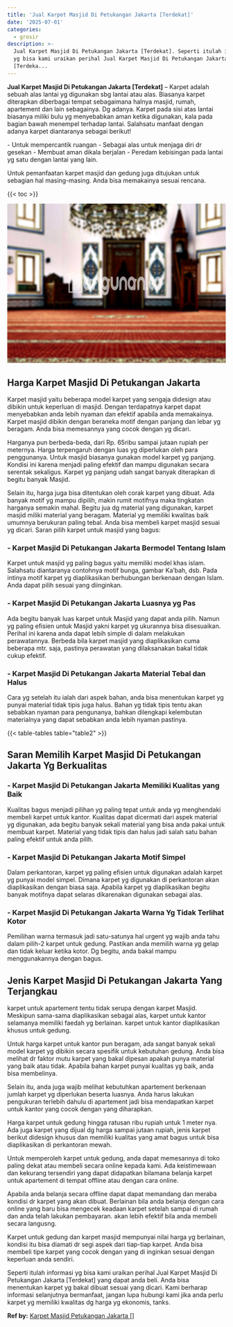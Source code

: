 ```yaml
---
title: 'Jual Karpet Masjid Di Petukangan Jakarta [Terdekat]'
date: '2025-07-01'
categories:
  - grosir
description: >-
  Jual Karpet Masjid Di Petukangan Jakarta [Terdekat]. Seperti itulah informasi
  yg bisa kami uraikan perihal Jual Karpet Masjid Di Petukangan Jakarta
  [Terdeka...
---
```


**Jual Karpet Masjid Di Petukangan Jakarta \[Terdekat\]** – Karpet adalah sebuah alas lantai yg digunakan sbg lantai atau alas. Biasanya karpet diterapkan diberbagai tempat sebagaimana halnya masjid, rumah, apartement dan lain sebagainya. Dg adanya. Karpet pada sisi atas lantai biasanya miliki bulu yg menyebabkan aman ketika digunakan, kala pada bagian bawah menempel terhadap lantai. Salahsatu manfaat dengan adanya karpet diantaranya sebagai berikut!

\- Untuk mempercantik ruangan - Sebagai alas untuk menjaga diri dr gesekan - Membuat aman dikala berjalan - Peredam kebisingan pada lantai yg satu dengan lantai yang lain.

Untuk pemanfaatan karpet masjid dan gedung juga ditujukan untuk sebagian hal masing-masing. Anda bisa memakainya sesuai rencana.

{{< toc >}}

![Jual Karpet Masjid Di Petukangan Jakarta [Terdekat]](/images/grosir-karpet-murah-69.png)

## Harga Karpet Masjid Di Petukangan Jakarta

Karpet masjid yaitu beberapa model karpet yang sengaja didesign atau dibikin untuk keperluan di masjid. Dengan terdapatnya karpet dapat menyebabkan anda lebih nyaman dan efektif apabila anda memakainya. Karpet masjid dibikin dengan beraneka motif dengan panjang dan lebar yg beragam. Anda bisa memesannya yang cocok dengan yg dicari.

Harganya pun berbeda-beda, dari Rp. 65ribu sampai jutaan rupiah per meternya. Harga terpengaruh dengan luas yg diperlukan oleh para penggunanya. Untuk masjid biasanya gunakan model karpet yg panjang. Kondisi ini karena menjadi paling efektif dan mampu digunakan secara serentak sekaligus. Karpet yg panjang udah sangat banyak diterapkan di begitu banyak Masjid.

Selain itu, harga juga bisa ditentukan oleh corak karpet yang dibuat. Ada banyak motif yg mampu dipilih, makin rumit motifnya maka tingkatan harganya semakin mahal. Begitu jua dg material yang digunakan, karpet masjid miliki material yang beragam. Material yg memiliki kwalitas baik umumnya berukuran paling tebal. Anda bisa membeli karpet masjid sesuai yg dicari. Saran pilih karpet untuk masjid yang bagus:

### \- Karpet Masjid Di Petukangan Jakarta Bermodel Tentang Islam

Karpet untuk masjid yg paling bagus yaitu memiliki model khas islam. Salahsatu diantaranya contohnya motif bunga, gambar Ka’bah, dsb. Pada intinya motif karpet yg diaplikasikan berhubungan berkenaan dengan Islam. Anda dapat pilih sesuai yang diinginkan.

### \- Karpet Masjid Di Petukangan Jakarta Luasnya yg Pas

Ada begitu banyak luas karpet untuk Masjid yang dapat anda pilih. Namun yg paling efisien untuk Masjid yakni karpet yg ukurannya bisa disesuaikan. Perihal ini karena anda dapat lebih simple di dalam melakukan perawatannya. Berbeda bila karpet masjid yang diaplikasikan cuma beberapa mtr. saja, pastinya perawatan yang dilaksanakan bakal tidak cukup efektif.

### \- Karpet Masjid Di Petukangan Jakarta Material Tebal dan Halus

Cara yg setelah itu ialah dari aspek bahan, anda bisa menentukan karpet yg punyai material tidak tipis juga halus. Bahan yg tidak tipis tentu akan sebabkan nyaman para pengunanya, bahkan dilengkapi kelembutan materialnya yang dapat sebabkan anda lebih nyaman pastinya.

{{< table-tables table="table2" >}}

## Saran Memilih Karpet Masjid Di Petukangan Jakarta Yg Berkualitas

### \- Karpet Masjid Di Petukangan Jakarta Memiliki Kualitas yang Baik

Kualitas bagus menjadi pilihan yg paling tepat untuk anda yg menghendaki membeli karpet untuk kantor. Kualitas dapat dicermati dari aspek material yg digunakan, ada begitu banyak sekali material yang bisa anda pakai untuk membuat karpet. Material yang tidak tipis dan halus jadi salah satu bahan paling efektif untuk anda pilih.

### \- Karpet Masjid Di Petukangan Jakarta Motif Simpel

Dalam perkantoran, karpet yg paling efisien untuk digunakan adalah karpet yg punyai model simpel. Dimana karpet yg digunakan di perkantoran akan diaplikasikan dengan biasa saja. Apabila karpet yg diaplikasikan begitu banyak motifnya dapat selaras dikarenakan digunakan sebagai alas.

### \- Karpet Masjid Di Petukangan Jakarta Warna Yg Tidak Terlihat Kotor

Pemilihan warna termasuk jadi satu-satunya hal urgent yg wajib anda tahu dalam pilih-2 karpet untuk gedung. Pastikan anda memilih warna yg gelap dan tidak keluar ketika kotor. Dg begitu, anda bakal mampu menggunakannya dengan bagus.

## Jenis Karpet Masjid Di Petukangan Jakarta Yang Terjangkau

karpet untuk apartement tentu tidak serupa dengan karpet Masjid. Meskipun sama-sama diaplikasikan sebagai alas, karpet untuk kantor selamanya memiliki faedah yg berlainan. karpet untuk kantor diaplikasikan khusus untuk gedung.

Untuk harga karpet untuk kantor pun beragam, ada sangat banyak sekali model karpet yg dibikin secara spesifik untuk kebutuhan gedung. Anda bisa melihat dr faktor mutu karpet yang bakal dipesan apakah punya material yang baik atau tidak. Apabila bahan karpet punyai kualitas yg baik, anda bisa membelinya.

Selain itu, anda juga wajib melihat kebutuhkan apartement berkenaan jumlah karpet yg diperlukan beserta luasnya. Anda harus lakukan pengukuran terlebih dahulu di apartement jadi bisa mendapatkan karpet untuk kantor yang cocok dengan yang diharapkan.

Harga karpet untuk gedung hingga ratusan ribu rupiah untuk 1 meter nya. Ada juga karpet yang dijual dg harga sampai jutaan rupiah, jenis karpet berikut didesign khusus dan memiliki kualitas yang amat bagus untuk bisa diaplikasikan di perkantoran mewah.

Untuk memperoleh karpet untuk gedung, anda dapat memesannya di toko paling dekat atau membeli secara online kepada kami. Ada keistimewaan dan kekurang tersendiri yang dapat didapatkan bilamana belanja karpet untuk apartement di tempat offline atau dengan cara online.

Apabila anda belanja secara offline dapat dapat memandang dan meraba kondisi dr karpet yang akan dibuat. Berlainan bila anda belanja dengan cara online yang baru bisa mengecek keadaan karpet setelah sampai di rumah dan anda telah lakukan pembayaran. akan lebih efektif bila anda membeli secara langusng.

Karpet untuk gedung dan karpet masjid mempunyai nilai harga yg berlainan, kondisi itu bisa diamati dr segi aspek dari tiap-tiap karpet. Anda bisa membeli tipe karpet yang cocok dengan yang di inginkan sesuai dengan keperluan anda sendiri.

Seperti itulah informasi yg bisa kami uraikan perihal Jual Karpet Masjid Di Petukangan Jakarta \[Terdekat\] yang dapat anda beli. Anda bisa menentukan karpet yg bakal dibuat sesuai yang dicari. Kami berharap informasi selanjutnya bermanfaat, jangan lupa hubungi kami jika anda perlu karpet yg memiliki kwalitas dg harga yg ekonomis, tanks.

**Ref by:**  [Karpet Masjid Petukangan Jakarta []](https://id.wikipedia.org/wiki/Karpet)

